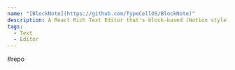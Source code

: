 ```yaml
---
name: "[BlockNote](https://github.com/TypeCellOS/BlockNote)"
description: A React Rich Text Editor that's block-based (Notion style) and extensible. Built on top of Prosemirror and Tiptap.
tags:
  - Text
  - Editor
---
```

#repo